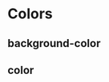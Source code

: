 # Colors

## background-color

<dockit-css-showcases css-props-prefix="--color" component-class="box" style-key="background-color"></dockit-css-showcases>

## color

<dockit-css-showcases css-props-prefix="--color" component-type="text" style-key="color"></dockit-css-showcases>
